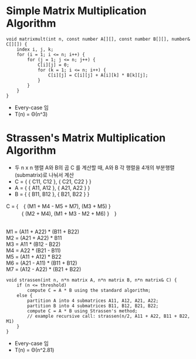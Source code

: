 # Simple Matrix Multiplication Algorithm
```
void matrixmult(int n, const number A[][], const number B[][], number& C[][]) {
    index i, j, k;
    for (i = 1; i <= n; i++) {
        for (j = 1; j <= n; j++) {
            C[i][j] = 0;
            for (k = 1; i <= n; i++) {
                C[i][j] = C[i][j] + A[i][k] * B[k][j];
            }
        }
    }
}
```
* Every-case 임
* T(n) = Θ(n^3)

# Strassen's Matrix Multiplication Algorithm
* 두 n x n 행렬 A와 B의 곱 C 를 계산할 때, A와 B 각 행렬을 4개의 부분행렬(submatrix)로 나눠서 계산
* C = { { C11, C12 }, { C21, C22 } }
* A = { { A11, A12 }, { A21, A22 } }
* B = { { B11, B12 }, { B21, B22 } }

C = {　{ (M1 + M4 - M5 + M7), (M3 + M5) } <br>
　　　{ (M2 + M4), (M1 + M3 - M2 + M6) }　} <br> <br>

M1 = (A11 + A22) * (B11 + B22) <br>
M2 = (A21 + A22) * B11 <br>
M3 = A11 * (B12 - B22) <br>
M4 = A22 * (B21 - B11) <br>
M5 = (A11 + A12) * B22 <br>
M6 = (A21 - A11) * (B11 + B12) <br>
M7 = (A12 - A22) * (B21 + B22) <br>

```
void strassen(int n, n*n matrix A, n*n matrix B, n*n matrix& C) {
    if (n <= threshold)
        compute C = A * B using the standard algorithm;
    else {
        partition A into 4 submatrices A11, A12, A21, A22;
        partition B into 4 submatrices B11, B12, B21, B22;
        compute C = A * B using Strassen's method;
        // example recursive call: strassen(n/2, A11 + A22, B11 + B22, M1)
    }
}
```
* Every-case 임
* T(n) = Θ(n^2.81)